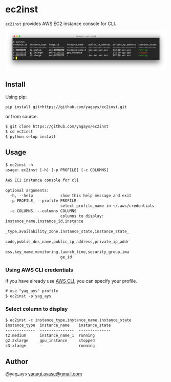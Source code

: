 # ec2inst

`ec2inst` provides AWS EC2 instance console for CLI.

![](screenshot/ec2inst_terminal.png)

## Install

Using pip:

```
pip install git+https://github.com/yagays/ec2inst.git  
```

or from source:

```
$ git clone https://github.com/yagays/ec2inst
$ cd ec2inst
$ python setup install
```

## Usage

```
$ ec2inst -h
usage: ec2inst [-h] [-p PROFILE] [-c COLUMNS]

AWS EC2 instance console for cli

optional arguments:
  -h, --help            show this help message and exit
  -p PROFILE, --profile PROFILE
                        select profile_name in ~/.aws/credentials
  -c COLUMNS, --columns COLUMNS
                        columns to display: instance_name,instance_id,instance
                        _type,availability_zone,instance_state,instance_state_
                        code,public_dns_name,public_ip_address,private_ip_addr
                        ess,key_name,monitoring,launch_time,security_group,ima
                        ge_id
```

### Using AWS CLI credentials

If you have already use [AWS CLI](https://aws.amazon.com/cli/), you can specify your profile.

```
# use "yag_ays" profile
$ ec2inst -p yag_ays
```

### Select column to display

```
$ ec2inst -c instance_type,instance_name,instance_state
instance_type  instance_name    instance_state
-------------  ---------------  --------------
t2.medium      instance_name_1  running
g2.2xlarge     gpu_instance     stopped
c3.xlarge      -                running
```

## Author

@yag_ays <yanagi.ayase@gmail.com>
